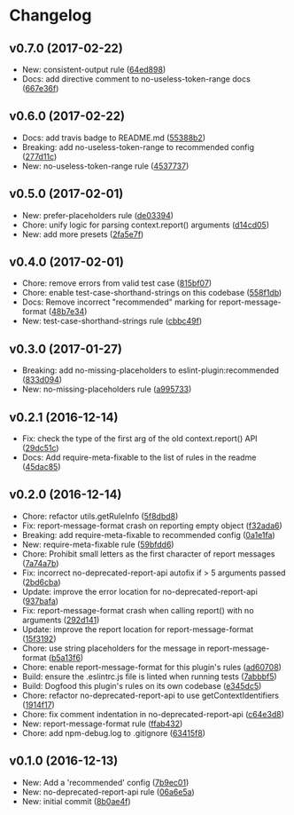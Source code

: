# Changelog

## v0.7.0 (2017-02-22)

* New: consistent-output rule ([64ed898](https://github.com/not-an-aardvark/eslint-plugin-eslint-plugin/commit/64ed898ad504a507551f6ebcbcd88f1c34bea61a))
* Docs: add directive comment to no-useless-token-range docs ([667e36f](https://github.com/not-an-aardvark/eslint-plugin-eslint-plugin/commit/667e36f015efdd532678d008ea06bc1f9aacadf4))

## v0.6.0 (2017-02-22)

* Docs: add travis badge to README.md ([55388b2](https://github.com/not-an-aardvark/eslint-plugin-eslint-plugin/commit/55388b28acb926e517c7d1acb67ede66f0845316))
* Breaking: add no-useless-token-range to recommended config ([277d11c](https://github.com/not-an-aardvark/eslint-plugin-eslint-plugin/commit/277d11cb323130e0e3870894b145ff03a9f6bf10))
* New: no-useless-token-range rule ([4537737](https://github.com/not-an-aardvark/eslint-plugin-eslint-plugin/commit/45377379b76ba0ce869d1179eaf4afd5e1c5ee21))

## v0.5.0 (2017-02-01)

* New: prefer-placeholders rule ([de03394](https://github.com/not-an-aardvark/eslint-plugin-eslint-plugin/commit/de033940546a791a12b800adc46f9bc32b24fef2))
* Chore: unify logic for parsing context.report() arguments ([d14cd05](https://github.com/not-an-aardvark/eslint-plugin-eslint-plugin/commit/d14cd055adb282d7aacfcfcadee44b0bbb8b3d4a))
* New: add more presets ([2fa5e7f](https://github.com/not-an-aardvark/eslint-plugin-eslint-plugin/commit/2fa5e7fbc664d6eaff6ffcc2aa26b1436d0b442f))

## v0.4.0 (2017-02-01)

* Chore: remove errors from valid test case ([815bf07](https://github.com/not-an-aardvark/eslint-plugin-eslint-plugin/commit/815bf073f8086e98eb57b31f3a60c8dd07f4a13b))
* Chore: enable test-case-shorthand-strings on this codebase ([558f1db](https://github.com/not-an-aardvark/eslint-plugin-eslint-plugin/commit/558f1dbc0635809e410b24b2e8be45fe9aa9b8e4))
* Docs: Remove incorrect "recommended" marking for report-message-format ([48b7e34](https://github.com/not-an-aardvark/eslint-plugin-eslint-plugin/commit/48b7e347f8346bf66b8169ac0ec5d78e77d43cb1))
* New: test-case-shorthand-strings rule ([cbbc49f](https://github.com/not-an-aardvark/eslint-plugin-eslint-plugin/commit/cbbc49f52ab447df68f340282ef821a44800e280))

## v0.3.0 (2017-01-27)

* Breaking: add no-missing-placeholders to eslint-plugin:recommended ([833d094](https://github.com/not-an-aardvark/eslint-plugin-eslint-plugin/commit/833d094a2b4ee4a9460264979b5a7a61d7182595))
* New: no-missing-placeholders rule ([a995733](https://github.com/not-an-aardvark/eslint-plugin-eslint-plugin/commit/a995733b0f3a555d946f7e8818396d0983fa8cc8))

## v0.2.1 (2016-12-14)

* Fix: check the type of the first arg of the old context.report() API ([29dc51c](https://github.com/not-an-aardvark/eslint-plugin-eslint-plugin/commit/29dc51c81749dd66d6d6b1861f307d8bd6947b89))
* Docs: Add require-meta-fixable to the list of rules in the readme ([45dac85](https://github.com/not-an-aardvark/eslint-plugin-eslint-plugin/commit/45dac8544547980a751532877c012c53b5e9224b))

## v0.2.0 (2016-12-14)

* Chore: refactor utils.getRuleInfo ([5f8dbd8](https://github.com/not-an-aardvark/eslint-plugin-eslint-plugin/commit/5f8dbd8a9a6eb4084081aef6adb543463d83474b))
* Fix: report-message-format crash on reporting empty object ([f32ada6](https://github.com/not-an-aardvark/eslint-plugin-eslint-plugin/commit/f32ada66623eb54385afcbf4516931ad94de0336))
* Breaking: add require-meta-fixable to recommended config ([0a1e1fa](https://github.com/not-an-aardvark/eslint-plugin-eslint-plugin/commit/0a1e1fa0fb24fdb2099a689f2cf47fc5ba98d832))
* New: require-meta-fixable rule ([59bfdd6](https://github.com/not-an-aardvark/eslint-plugin-eslint-plugin/commit/59bfdd62929d1b611f226e6b321a76ea69017154))
* Chore: Prohibit small letters as the first character of report messages ([7a74a7b](https://github.com/not-an-aardvark/eslint-plugin-eslint-plugin/commit/7a74a7b46680a9cf58c4b96da40e1d1a6ae5bcba))
* Fix: incorrect no-deprecated-report-api autofix if > 5 arguments passed ([2bd6cba](https://github.com/not-an-aardvark/eslint-plugin-eslint-plugin/commit/2bd6cba9209ea46eddbc33063c005b2586b96bd4))
* Update: improve the error location for no-deprecated-report-api ([937bafa](https://github.com/not-an-aardvark/eslint-plugin-eslint-plugin/commit/937bafa7710adb8e11c6f581485b44d367097f5f))
* Fix: report-message-format crash when calling report() with no arguments ([292d141](https://github.com/not-an-aardvark/eslint-plugin-eslint-plugin/commit/292d141ef7ef949ac0e92deeb70b9d836b65935a))
* Update: improve the report location for report-message-format ([15f3192](https://github.com/not-an-aardvark/eslint-plugin-eslint-plugin/commit/15f31929f23e163924f1e217e064eeac23de5276))
* Chore: use string placeholders for the message in report-message-format ([b5a13f6](https://github.com/not-an-aardvark/eslint-plugin-eslint-plugin/commit/b5a13f6699ba652ca3d44d459cdfcda3f8800443))
* Chore: enable report-message-format for this plugin's rules ([ad60708](https://github.com/not-an-aardvark/eslint-plugin-eslint-plugin/commit/ad607080d02736aa9b9aa46969ddd99b2a474dc6))
* Build: ensure the .eslintrc.js file is linted when running tests ([7abbbf5](https://github.com/not-an-aardvark/eslint-plugin-eslint-plugin/commit/7abbbf5db745861751f4bc0ac2202bd1b84328f1))
* Build: Dogfood this plugin's rules on its own codebase ([e345dc5](https://github.com/not-an-aardvark/eslint-plugin-eslint-plugin/commit/e345dc5670b343ef8dd1800aa84c096633a6f879))
* Chore: refactor no-deprecated-report-api to use getContextIdentifiers ([1914f17](https://github.com/not-an-aardvark/eslint-plugin-eslint-plugin/commit/1914f17cb5170c632a15d5c7e9bdc9fb19fd109b))
* Chore: fix comment indentation in no-deprecated-report-api ([c64e3d8](https://github.com/not-an-aardvark/eslint-plugin-eslint-plugin/commit/c64e3d86af82592fcb3b95500463dc69f9dc90df))
* New: report-message-format rule ([ffab432](https://github.com/not-an-aardvark/eslint-plugin-eslint-plugin/commit/ffab432d1351a2a3f759efc2a922d28e3cabdf90))
* Chore: add npm-debug.log to .gitignore ([63415f8](https://github.com/not-an-aardvark/eslint-plugin-eslint-plugin/commit/63415f899adc2bbddf8c1b9e4c78a02a78a9eec9))

## v0.1.0 (2016-12-13)

* New: Add a 'recommended' config ([7b9ec01](https://github.com/not-an-aardvark/eslint-plugin-eslint-plugin/commit/7b9ec012286f4c16af27e79db7e449916c56c3c6))
* New: no-deprecated-report-api rule ([06a6e5a](https://github.com/not-an-aardvark/eslint-plugin-eslint-plugin/commit/06a6e5ae81328ba37e8360ca5ad7498939059031))
* New: initial commit ([8b0ae4f](https://github.com/not-an-aardvark/eslint-plugin-eslint-plugin/commit/8b0ae4f30014e9526af02ecba518f5edfd38c2b9))


